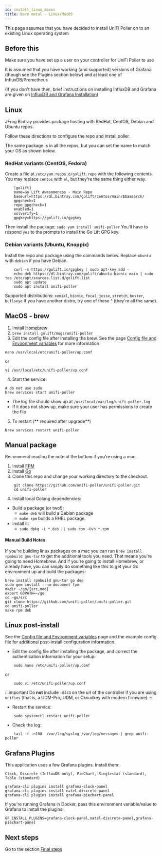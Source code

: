 ```yaml
---
id: install_linux_macos
title: Bare metal - Linux/MacOS
---
```



This page assumes that you have decided to install UniFi Poller on to an existing Linux operating system

## Before this

Make sure you have set up a user on your controller for UniFi Poller to use

It is assumed that you have working (and supported) versions of Grafana (though see the Plugins section below) and at least one of InfluxDB/Prometheus

(If you don't have then, brief instructions on installing InfluxDB and Grafana are given on [InfluxDB and Grafana Installation](install_influxdb.md))

## Linux

JFrog Bintray provides package hosting with RedHat, CentOS, Debian and Ubuntu repos.

Follow these directions to configure the repo and install poller.

The same package is in all the repos, but you can set the name to match your OS as shown below.

### RedHat variants (CentOS, Fedora)

Create a file at ``/etc/yum.repos.d/golift.repo`` with the following contents. You may replace `centos` with `el`, but they're the same thing either way.

```
    [golift]
    name=Go Lift Awesomeness - Main Repo
    baseurl=https://dl.bintray.com/golift/centos/main/$basearch/
    gpgcheck=1
    repo_gpgcheck=1
    enabled=1
    sslverify=1
    gpgkey=https://golift.io/gpgkey
```

Then install the package: `sudo yum install unifi-poller`
You'll have to respond `yes` to the prompts to install the Go Lift GPG key.

### Debian variants (Ubuntu, Knoppix)

Install the repo and package using the commands below.
Replace `ubuntu` with `debian` if you have Debian.

```
    curl -s https://golift.io/gpgkey | sudo apt-key add -
    echo deb https://dl.bintray.com/golift/ubuntu bionic main | sudo tee /etc/apt/sources.list.d/golift.list
    sudo apt update
    sudo apt install unifi-poller
```

Supported distributions:
        `xenial`, `bionic`, `focal`, `jesse`, `stretch`, `buster`, `bullseye`
If you have another distro, try one of these ^ (they're all the same).


## MacOS - brew

1. Install [Homebrew](https://brew.sh/)
2. `brew install golift/mugs/unifi-poller`
3. Edit the config file after installing the brew. See the page [Config file and Environment variables](configuration.md) for more information
```
nano /usr/local/etc/unifi-poller/up.conf
```
or
```
vi /usr/local/etc/unifi-poller/up.conf
```
4. Start the service:
```
# do not use sudo
brew services start unifi-poller
```
  - The log file should show up at ``/usr/local/var/log/unifi-poller.log``
  - If it does not show up, make sure your user has permissions to create the file
5. To restart (** required after upgrade**)
```
brew services restart unifi-poller
```

## Manual package

Recommend reading the note at the bottom if you're using a mac.

1. Install [FPM](https://fpm.readthedocs.io/en/latest/installing.html)
2. Install [Go](https://golang.org/doc/install)
3. Clone this repo and change your working directory to the checkout.
```
    git clone https://github.com/unifi-poller/unifi-poller.git
    cd unifi-poller
```
4. Install local Golang dependencies:
  - Build a package (or two!):
    + `make deb` will build a Debian package
    + `make rpm` builds a RHEL package.
  - Install it:
    + `sudo dpkg -i *.deb || sudo rpm -Uvh *.rpm`

#### Manual Build Notes

If you're building linux packages on a mac you can run `brew install rpmbuild gnu-tar` to get the additional tools you need. That means you're going to need Homebrew. And if you're going to install Homebrew, or already have, you can simply do something like this to get your Go environment up and build the packages:
```
brew install rpmbuild gnu-tar go dep
sudo gem install --no-document fpm
mkdir ~/go/{src,mod}
export GOPATH=~/go
cd ~go/src
git clone https://github.com/unifi-poller/unifi-poller.git
cd unifi-poller
make rpm deb
 ```


## Linux post-install

See the [Config file and Environment variables](configuration.md) page and the example config file for additional post-install configuration information.

- Edit the config file after installing the package, and correct the authentication information for your setup:
```
    sudo nano /etc/unifi-poller/up.conf
```
or
```
    sudo vi /etc/unifi-poller/up.conf
```

:::important
Do **not** include `:8443` on the url of the controller if you are using `unifios` (that is, a UDM-Pro, UDM, or Ckoudkey with modern firmware)
:::

- Restart the service:
```
    sudo systemctl restart unifi-poller
```
- Check the log:
```
    tail -f -n100  /var/log/syslog /var/log/messages | grep unifi-poller
```


## Grafana Plugins

This application uses a few Grafana plugins. Install them:

    Clock, Discrete (InfluxDB only), PieChart, Singlestat (standard), Table (standard)

```
grafana-cli plugins install grafana-clock-panel
grafana-cli plugins install natel-discrete-panel
grafana-cli plugins install grafana-piechart-panel
```

If you're running Grafana in Docker, pass this environment variable/value to Grafana to install the plugins:
```
GF_INSTALL_PLUGINS=grafana-clock-panel,natel-discrete-panel,grafana-piechart-panel
```
## Next steps

Go to the section [Final steps](install_finish.md)
